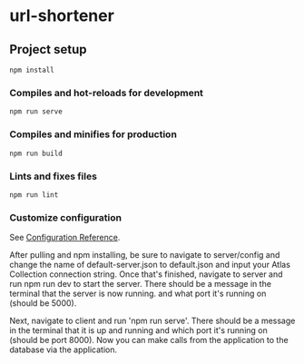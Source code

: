 # url-shortener

## Project setup
```
npm install
```

### Compiles and hot-reloads for development
```
npm run serve
```

### Compiles and minifies for production
```
npm run build
```

### Lints and fixes files
```
npm run lint
```

### Customize configuration
See [Configuration Reference](https://cli.vuejs.org/config/).

After pulling and npm installing, be sure to navigate to server/config and change the name of default-server.json to default.json and input your Atlas Collection connection string. 
Once that's finished, navigate to server and run npm run dev to start the server. There should be a message in the terminal that the server is now running. and what port it's running on (should be 5000).

Next, navigate to client and run 'npm run serve'. There should be a message in the terminal that it is up and running and which port it's running on (should be port 8000). Now you can make calls from the application to the database via the application.


